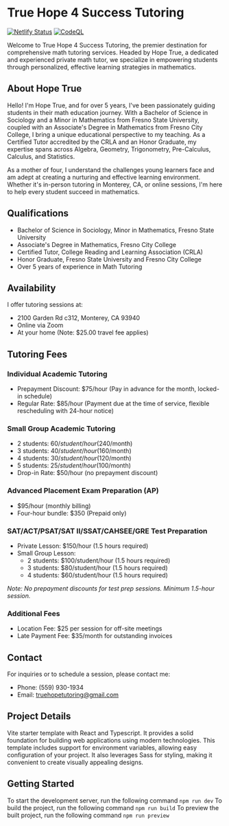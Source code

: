 # True Hope 4 Success Tutoring

[![Netlify Status](https://api.netlify.com/api/v1/badges/23792676-89f3-4293-a0b7-c85ce351b58d/deploy-status)](https://app.netlify.com/sites/truehopetutoring/deploys)
[![CodeQL](https://github.com/milliorn/true-hope-tutoring/actions/workflows/github-code-scanning/codeql/badge.svg)](https://github.com/milliorn/true-hope-tutoring/actions/workflows/github-code-scanning/codeql)

Welcome to True Hope 4 Success Tutoring, the premier destination for comprehensive math tutoring services. Headed by Hope True, a dedicated and experienced private math tutor, we specialize in empowering students through personalized, effective learning strategies in mathematics.


## About Hope True

Hello! I'm Hope True, and for over 5 years, I've been passionately guiding students in their math education journey. With a Bachelor of Science in Sociology and a Minor in Mathematics from Fresno State University, coupled with an Associate's Degree in Mathematics from Fresno City College, I bring a unique educational perspective to my teaching. As a Certified Tutor accredited by the CRLA and an Honor Graduate, my expertise spans across Algebra, Geometry, Trigonometry, Pre-Calculus, Calculus, and Statistics.

As a mother of four, I understand the challenges young learners face and am adept at creating a nurturing and effective learning environment. Whether it's in-person tutoring in Monterey, CA, or online sessions, I'm here to help every student succeed in mathematics.

## Qualifications

- Bachelor of Science in Sociology, Minor in Mathematics, Fresno State University
- Associate's Degree in Mathematics, Fresno City College
- Certified Tutor, College Reading and Learning Association (CRLA)
- Honor Graduate, Fresno State University and Fresno City College
- Over 5 years of experience in Math Tutoring

## Availability

I offer tutoring sessions at:

- 2100 Garden Rd c312, Monterey, CA 93940
- Online via Zoom
- At your home (Note: $25.00 travel fee applies)

## Tutoring Fees

### Individual Academic Tutoring
- Prepayment Discount: $75/hour (Pay in advance for the month, locked-in schedule)
- Regular Rate: $85/hour (Payment due at the time of service, flexible rescheduling with 24-hour notice)

### Small Group Academic Tutoring
- 2 students: $60/student/hour ($240/month)
- 3 students: $40/student/hour ($160/month)
- 4 students: $30/student/hour ($120/month)
- 5 students: $25/student/hour ($100/month)
- Drop-in Rate: $50/hour (no prepayment discount)

### Advanced Placement Exam Preparation (AP)
- $95/hour (monthly billing)
- Four-hour bundle: $350 (Prepaid only)

### SAT/ACT/PSAT/SAT II/SSAT/CAHSEE/GRE Test Preparation
- Private Lesson: $150/hour (1.5 hours required)
- Small Group Lesson:
  - 2 students: $100/student/hour (1.5 hours required)
  - 3 students: $80/student/hour (1.5 hours required)
  - 4 students: $60/student/hour (1.5 hours required)

*Note: No prepayment discounts for test prep sessions. Minimum 1.5-hour session.*

### Additional Fees
- Location Fee: $25 per session for off-site meetings
- Late Payment Fee: $35/month for outstanding invoices

## Contact

For inquiries or to schedule a session, please contact me:

- Phone: (559) 930-1934
- Email: [truehopetutoring@gmail.com](mailto:truehopetutoring@gmail.com)

## Project Details

Vite starter template with React and Typescript. It provides a solid foundation for building web applications using modern technologies. This template includes support for environment variables, allowing easy configuration of your project. It also leverages Sass for styling, making it convenient to create visually appealing designs.

## Getting Started

To start the development server, run the following command `npm run dev`
To build the project, run the following command `npm run build`
To preview the built project, run the following command `npm run preview`
